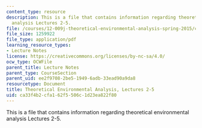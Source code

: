 ```yaml
---
content_type: resource
description: This is a file that contains information regarding theoretical environmental
  analysis Lectures 2-5.
file: /courses/12-009j-theoretical-environmental-analysis-spring-2015/ca33f4b2cfa162f5506c1d23ea822f80_MIT12_009JS15_2-5volcano.pdf
file_size: 1259922
file_type: application/pdf
learning_resource_types:
- Lecture Notes
license: https://creativecommons.org/licenses/by-nc-sa/4.0/
ocw_type: OCWFile
parent_title: Lecture Notes
parent_type: CourseSection
parent_uid: ee2f9708-2be5-1949-6adb-33ead90a9da8
resourcetype: Document
title: Theoretical Environmental Analysis, Lectures 2-5
uid: ca33f4b2-cfa1-62f5-506c-1d23ea822f80
---
```

This is a file that contains information regarding theoretical environmental analysis Lectures 2-5.